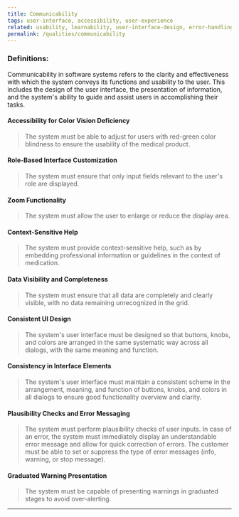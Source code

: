 ```yaml
---
title: Communicability
tags: user-interface, accessibility, user-experience
related: usability, learnability, user-interface-design, error-handling, color-blindness-accommodation
permalink: /qualities/communicability
---
```


### Definitions:

Communicability in software systems refers to the clarity and effectiveness with which the system conveys its functions and usability to the user. This includes the design of the user interface, the presentation of information, and the system's ability to guide and assist users in accomplishing their tasks.

#### Accessibility for Color Vision Deficiency
> The system must be able to adjust for users with red-green color blindness to ensure the usability of the medical product.


#### Role-Based Interface Customization
> The system must ensure that only input fields relevant to the user's role are displayed.


#### Zoom Functionality
> The system must allow the user to enlarge or reduce the display area.


#### Context-Sensitive Help
> The system must provide context-sensitive help, such as by embedding professional information or guidelines in the context of medication.


#### Data Visibility and Completeness
> The system must ensure that all data are completely and clearly visible, with no data remaining unrecognized in the grid.


#### Consistent UI Design
> The system's user interface must be designed so that buttons, knobs, and colors are arranged in the same systematic way across all dialogs, with the same meaning and function.

#### Consistency in Interface Elements
> The system's user interface must maintain a consistent scheme in the arrangement, meaning, and function of buttons, knobs, and colors in all dialogs to ensure good functionality overview and clarity.


#### Plausibility Checks and Error Messaging
> The system must perform plausibility checks of user inputs. In case of an error, the system must immediately display an understandable error message and allow for quick correction of errors. The customer must be able to set or suppress the type of error messages (info, warning, or stop message).

#### Graduated Warning Presentation
> The system must be capable of presenting warnings in graduated stages to avoid over-alerting.

---
